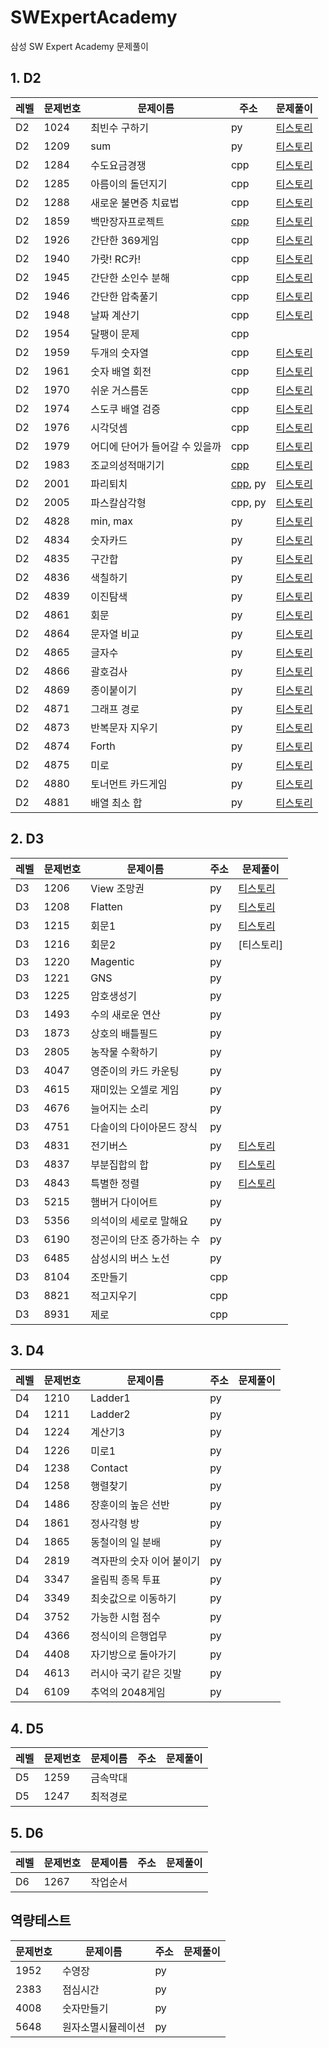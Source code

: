 # SWExpertAcademy
삼성 SW Expert Academy 문제풀이

## 1. D2


레벨 |문제번호| 문제이름 | 주소 | 문제풀이
--------|--------|--------|--------- | --------
D2 |1024| 최빈수 구하기 | py | [티스토리](https://mungto.tistory.com/126) 
D2 |1209| sum | py | [티스토리](https://mungto.tistory.com/127) 
D2 |1284| 수도요금경쟁 | cpp | [티스토리](https://mungto.tistory.com/123) 
D2 |1285| 아름이의 돌던지기 | cpp | [티스토리](https://mungto.tistory.com/122) 
D2 |1288| 새로운 불면증 치료법 | cpp | [티스토리](https://mungto.tistory.com/121) 
D2 |1859| 백만장자프로젝트 | [cpp](https://github.com/daum7766/SWExpertAcademy/blob/master/D2/D2_1859.cpp) | [티스토리](https://mungto.tistory.com/20) 
D2 |1926| 간단한 369게임 | cpp | [티스토리](https://mungto.tistory.com/109) 
D2 |1940| 가랏! RC카! | cpp | [티스토리](https://mungto.tistory.com/120) 
D2 |1945| 간단한 소인수 분해 | cpp | [티스토리](https://mungto.tistory.com/119) 
D2 |1946| 간단한 압축풀기 | cpp | [티스토리](https://mungto.tistory.com/118) 
D2 |1948| 날짜 계산기 | cpp | [티스토리](https://mungto.tistory.com/117) 
D2 |1954| 달팽이 문제 | cpp |  
D2 |1959| 두개의 숫자열 | cpp | [티스토리](https://mungto.tistory.com/116) 
D2 |1961| 숫자 배열 회전 | cpp | [티스토리](https://mungto.tistory.com/115) 
D2 |1970| 쉬운 거스름돈 | cpp | [티스토리](https://mungto.tistory.com/114) 
D2 |1974| 스도쿠 배열 검증 | cpp | [티스토리](https://mungto.tistory.com/113) 
D2 |1976| 시각덧셈 | cpp | [티스토리](https://mungto.tistory.com/112) 
D2 |1979| 어디에 단어가 들어갈 수 있을까 | cpp | [티스토리](https://mungto.tistory.com/111) 
D2|1983|조교의성적매기기|[cpp](https://github.com/daum7766/SWExpertAcademy/blob/master/D2/D2_1983.cpp)|[티스토리](https://mungto.tistory.com/24)
D2|2001|파리퇴치|[cpp](https://github.com/daum7766/SWExpertAcademy/commit/1b65d74c0a3be3fe3477831327f334975b89b562), py|[티스토리](https://mungto.tistory.com/23)
 D2   | 2005     | 파스칼삼각형                   | cpp, py                                                      | [티스토리](https://mungto.tistory.com/110) 
 D2   | 4828     | min, max                       | py                                                          | [티스토리](https://mungto.tistory.com/131) 
 D2   | 4834     | 숫자카드                       | py                                                           | [티스토리](https://mungto.tistory.com/129) 
 D2   | 4835     | 구간합                         | py                                                           | [티스토리](https://mungto.tistory.com/130) 
 D2   | 4836     | 색칠하기                       | py                                                           | [티스토리](https://mungto.tistory.com/132) 
 D2   | 4839     | 이진탐색                       | py                                                           | [티스토리](https://mungto.tistory.com/134) 
 D2   | 4861     | 회문                           | py                                                           | [티스토리](https://mungto.tistory.com/136) 
 D2   | 4864     | 문자열 비교                    | py                                                           | [티스토리](https://mungto.tistory.com/137) 
 D2   | 4865     | 글자수                    | py                                                           | [티스토리](https://mungto.tistory.com/139) 
 D2   | 4866     | 괄호검사                       | py                                                           | [티스토리](https://mungto.tistory.com/140) 
 D2   | 4869     | 종이붙이기                     | py                                                           | [티스토리](https://mungto.tistory.com/141) 
 D2   | 4871     | 그래프 경로                    | py                                                           | [티스토리](https://mungto.tistory.com/142) 
 D2   | 4873     | 반복문자 지우기                | py                                                           | [티스토리](https://mungto.tistory.com/143) 
 D2   | 4874     | Forth                          | py                                                           | [티스토리](https://mungto.tistory.com/144) 
 D2   | 4875     | 미로                           | py                                                           | [티스토리](https://mungto.tistory.com/145) 
 D2   | 4880     | 토너먼트 카드게임              | py                                                           | [티스토리](https://mungto.tistory.com/146) 
 D2   | 4881     | 배열 최소 합                   | py                                                           | [티스토리](https://mungto.tistory.com/147) 



## 2. D3
레벨 |문제번호| 문제이름 | 주소 | 문제풀이
--------|--------|--------|--------- | --------
D3 |1206| View 조망권 | py | [티스토리](https://mungto.tistory.com/148) 
D3 |1208| Flatten | py | [티스토리](https://mungto.tistory.com/149) 
D3 |1215| 회문1 | py | [티스토리](https://mungto.tistory.com/150) 
D3 |1216| 회문2 | py | [티스토리] 
D3 |1220| Magentic | py | 
D3 |1221| GNS | py | 
D3 |1225| 암호생성기 | py | 
D3 |1493| 수의 새로운 연산 | py | 
D3 |1873| 상호의 배틀필드 | py | 
D3 |2805| 농작물 수확하기 | py | 
D3 |4047| 영준이의 카드 카운팅 | py | 
D3 |4615| 재미있는 오셀로 게임 | py | 
D3 |4676| 늘어지는 소리 | py | 
D3 |4751| 다솔이의 다이아몬드 장식 | py | 
D3|4831|전기버스|py|[티스토리](https://mungto.tistory.com/128)
D3|4837|부분집합의 합|py|[티스토리](https://mungto.tistory.com/133)
D3|4843|특별한 정렬|py|[티스토리](https://mungto.tistory.com/135)
D3|5215|햄버거 다이어트|py|
D3|5356|의석이의 세로로 말해요|py|
D3|6190|정곤이의 단조 증가하는 수|py|
D3|6485|삼성시의 버스 노선|py|
D3|8104|조만들기|cpp|
D3|8821|적고지우기|cpp|
D3|8931|제로|cpp|



## 3. D4

레벨 |문제번호| 문제이름 | 주소 | 문제풀이
--------|--------|--------|--------- | --------
D4|1210|Ladder1|py|
D4|1211|Ladder2|py|
D4|1224|계산기3|py|
D4|1226|미로1|py|
D4|1238|Contact|py|
D4|1258|행렬찾기|py|
D4|1486|장훈이의 높은 선반|py|
D4|1861|정사각형 방|py|
D4|1865|동철이의 일 분배|py|
D4|2819|격자판의 숫자 이어 붙이기|py|
D4|3347|올림픽 종목 투표|py|
D4|3349|최솟값으로 이동하기|py|
D4|3752|가능한 시험 점수|py|
D4|4366|정식이의 은행업무|py|
D4|4408|자기방으로 돌아가기|py|
D4|4613|러시아 국기 같은 깃발|py|
D4|6109|추억의 2048게임|py|



## 4. D5

레벨 |문제번호| 문제이름 | 주소 | 문제풀이
--------|--------|--------|--------- | --------
D5|1259|금속막대||
D5|1247|최적경로||



## 5. D6

레벨 |문제번호| 문제이름 | 주소 | 문제풀이
--------|--------|--------|--------- | --------
D6|1267|작업순서||



## 역량테스트

| 문제번호 | 문제이름           | 주소 | 문제풀이 |
| -------- | ------------------ | ---- | -------- |
|  1952     | 수영장             | py   |          |
|  2383     | 점심시간           | py   |          |
|  4008     | 숫자만들기         | py   |          |
|  5648     | 원자소멸시뮬레이션 | py   |          |